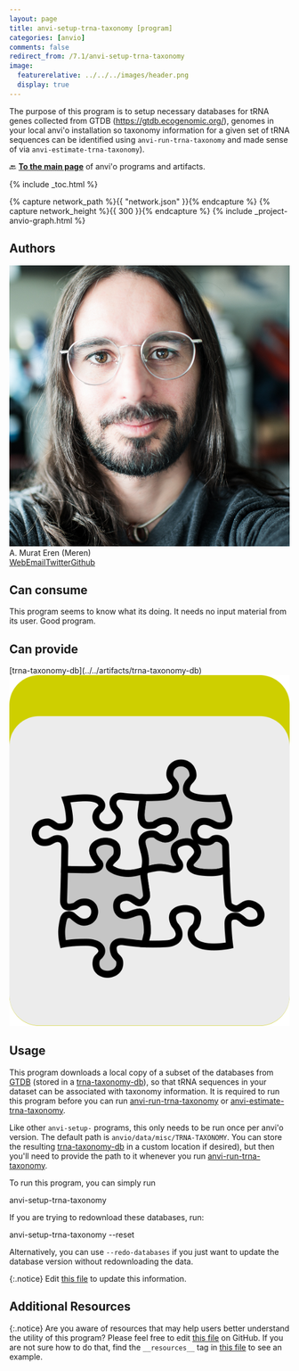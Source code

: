 ```yaml
---
layout: page
title: anvi-setup-trna-taxonomy [program]
categories: [anvio]
comments: false
redirect_from: /7.1/anvi-setup-trna-taxonomy
image:
  featurerelative: ../../../images/header.png
  display: true
---
```


The purpose of this program is to setup necessary databases for tRNA genes collected from GTDB (https://gtdb.ecogenomic.org/), genomes in your local anvi&#x27;o installation so taxonomy information for a given set of tRNA sequences can be identified using `anvi-run-trna-taxonomy` and made sense of via `anvi-estimate-trna-taxonomy`).

🔙 **[To the main page](../../)** of anvi'o programs and artifacts.


{% include _toc.html %}
<div id="svg" class="subnetwork"></div>
{% capture network_path %}{{ "network.json" }}{% endcapture %}
{% capture network_height %}{{ 300 }}{% endcapture %}
{% include _project-anvio-graph.html %}


## Authors

<div class="anvio-person"><div class="anvio-person-info"><div class="anvio-person-photo"><img class="anvio-person-photo-img" src="../../images/authors/meren.jpg" /></div><div class="anvio-person-info-box"><span class="anvio-person-name">A. Murat Eren (Meren)</span><div class="anvio-person-social-box"><a href="http://meren.org" class="person-social" target="_blank"><i class="fa fa-fw fa-home"></i>Web</a><a href="mailto:a.murat.eren@gmail.com" class="person-social" target="_blank"><i class="fa fa-fw fa-envelope-square"></i>Email</a><a href="http://twitter.com/merenbey" class="person-social" target="_blank"><i class="fa fa-fw fa-twitter-square"></i>Twitter</a><a href="http://github.com/meren" class="person-social" target="_blank"><i class="fa fa-fw fa-github"></i>Github</a></div></div></div></div>



## Can consume


This program seems to know what its doing. It needs no input material from its user. Good program.


## Can provide


<p style="text-align: left" markdown="1"><span class="artifact-p">[trna-taxonomy-db](../../artifacts/trna-taxonomy-db) <img src="../../images/icons/CONCEPT.png" class="artifact-icon-mini" /></span></p>


## Usage


This program downloads a local copy of a subset of the databases from [GTDB](https://gtdb.ecogenomic.org/) (stored in a <span class="artifact-n">[trna-taxonomy-db](/software/anvio/help/7.1/artifacts/trna-taxonomy-db)</span>), so that tRNA sequences in your dataset can be associated with taxonomy information. It is required to run this program before you can run <span class="artifact-n">[anvi-run-trna-taxonomy](/software/anvio/help/7.1/programs/anvi-run-trna-taxonomy)</span> or <span class="artifact-n">[anvi-estimate-trna-taxonomy](/software/anvio/help/7.1/programs/anvi-estimate-trna-taxonomy)</span>.

Like other `anvi-setup-` programs, this only needs to be run once per anvi'o version. The default path is `anvio/data/misc/TRNA-TAXONOMY`. You can store the resulting <span class="artifact-n">[trna-taxonomy-db](/software/anvio/help/7.1/artifacts/trna-taxonomy-db)</span> in a custom location if desired), but then you'll need to provide the path to it whenever you run <span class="artifact-n">[anvi-run-trna-taxonomy](/software/anvio/help/7.1/programs/anvi-run-trna-taxonomy)</span>. 

To run this program, you can simply run

<div class="codeblock" markdown="1">
anvi&#45;setup&#45;trna&#45;taxonomy 
</div>

If you are trying to redownload these databases, run: 

<div class="codeblock" markdown="1">
anvi&#45;setup&#45;trna&#45;taxonomy &#45;&#45;reset
</div>

Alternatively, you can use `--redo-databases` if you just want to update the database version without redownloading the data. 


{:.notice}
Edit [this file](https://github.com/merenlab/anvio/tree/master/anvio/docs/programs/anvi-setup-trna-taxonomy.md) to update this information.


## Additional Resources



{:.notice}
Are you aware of resources that may help users better understand the utility of this program? Please feel free to edit [this file](https://github.com/merenlab/anvio/tree/master/bin/anvi-setup-trna-taxonomy) on GitHub. If you are not sure how to do that, find the `__resources__` tag in [this file](https://github.com/merenlab/anvio/blob/master/bin/anvi-interactive) to see an example.
